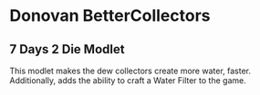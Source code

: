 # Donovan BetterCollectors

## 7 Days 2 Die Modlet

This modlet makes the dew collectors create more water, faster. Additionally, adds the ability to craft a Water Filter to the game.

